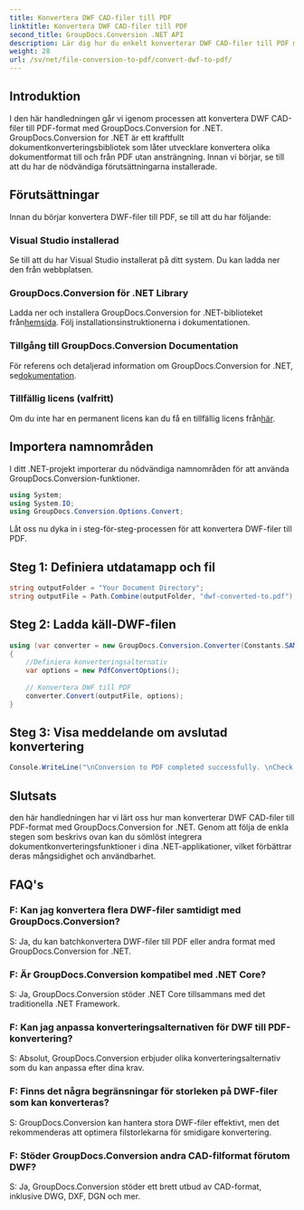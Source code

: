 ```yaml
---
title: Konvertera DWF CAD-filer till PDF
linktitle: Konvertera DWF CAD-filer till PDF
second_title: GroupDocs.Conversion .NET API
description: Lär dig hur du enkelt konverterar DWF CAD-filer till PDF med GroupDocs.Conversion for .NET. Följ våra steg-för-steg för integration i dina .NET-applikationer.
weight: 28
url: /sv/net/file-conversion-to-pdf/convert-dwf-to-pdf/
---
```

## Introduktion
I den här handledningen går vi igenom processen att konvertera DWF CAD-filer till PDF-format med GroupDocs.Conversion for .NET. GroupDocs.Conversion for .NET är ett kraftfullt dokumentkonverteringsbibliotek som låter utvecklare konvertera olika dokumentformat till och från PDF utan ansträngning. Innan vi börjar, se till att du har de nödvändiga förutsättningarna installerade.
## Förutsättningar
Innan du börjar konvertera DWF-filer till PDF, se till att du har följande:
### Visual Studio installerad
Se till att du har Visual Studio installerat på ditt system. Du kan ladda ner den från webbplatsen.
### GroupDocs.Conversion för .NET Library
 Ladda ner och installera GroupDocs.Conversion for .NET-biblioteket från[hemsida](https://releases.groupdocs.com/conversion/net/). Följ installationsinstruktionerna i dokumentationen.
### Tillgång till GroupDocs.Conversion Documentation
 För referens och detaljerad information om GroupDocs.Conversion for .NET, se[dokumentation](https://tutorials.groupdocs.com/conversion/net/).
### Tillfällig licens (valfritt)
 Om du inte har en permanent licens kan du få en tillfällig licens från[här](https://purchase.groupdocs.com/temporary-license/).

## Importera namnområden
I ditt .NET-projekt importerar du nödvändiga namnområden för att använda GroupDocs.Conversion-funktioner.

```csharp
using System;
using System.IO;
using GroupDocs.Conversion.Options.Convert;
```

Låt oss nu dyka in i steg-för-steg-processen för att konvertera DWF-filer till PDF.
## Steg 1: Definiera utdatamapp och fil
```csharp
string outputFolder = "Your Document Directory";
string outputFile = Path.Combine(outputFolder, "dwf-converted-to.pdf");
```
## Steg 2: Ladda käll-DWF-filen
```csharp
using (var converter = new GroupDocs.Conversion.Converter(Constants.SAMPLE_DWF))
{
    //Definiera konverteringsalternativ
    var options = new PdfConvertOptions();
    
    // Konvertera DWF till PDF
    converter.Convert(outputFile, options);
}
```
## Steg 3: Visa meddelande om avslutad konvertering
```csharp
Console.WriteLine("\nConversion to PDF completed successfully. \nCheck output in {0}", outputFolder);
```

## Slutsats
den här handledningen har vi lärt oss hur man konverterar DWF CAD-filer till PDF-format med GroupDocs.Conversion for .NET. Genom att följa de enkla stegen som beskrivs ovan kan du sömlöst integrera dokumentkonverteringsfunktioner i dina .NET-applikationer, vilket förbättrar deras mångsidighet och användbarhet.
## FAQ's
### F: Kan jag konvertera flera DWF-filer samtidigt med GroupDocs.Conversion?
S: Ja, du kan batchkonvertera DWF-filer till PDF eller andra format med GroupDocs.Conversion for .NET.
### F: Är GroupDocs.Conversion kompatibel med .NET Core?
S: Ja, GroupDocs.Conversion stöder .NET Core tillsammans med det traditionella .NET Framework.
### F: Kan jag anpassa konverteringsalternativen för DWF till PDF-konvertering?
S: Absolut, GroupDocs.Conversion erbjuder olika konverteringsalternativ som du kan anpassa efter dina krav.
### F: Finns det några begränsningar för storleken på DWF-filer som kan konverteras?
S: GroupDocs.Conversion kan hantera stora DWF-filer effektivt, men det rekommenderas att optimera filstorlekarna för smidigare konvertering.
### F: Stöder GroupDocs.Conversion andra CAD-filformat förutom DWF?
S: Ja, GroupDocs.Conversion stöder ett brett utbud av CAD-format, inklusive DWG, DXF, DGN och mer.